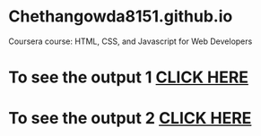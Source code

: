 # Chethangowda8151.github.io

Coursera course: HTML, CSS, and Javascript for Web Developers

# To see the output 1 [CLICK HERE](https://chethangowda8151.github.io/module-2/index.html)

# To see the output 2 [CLICK HERE](https://chethangowda8151.github.io/module-3/index.html)


